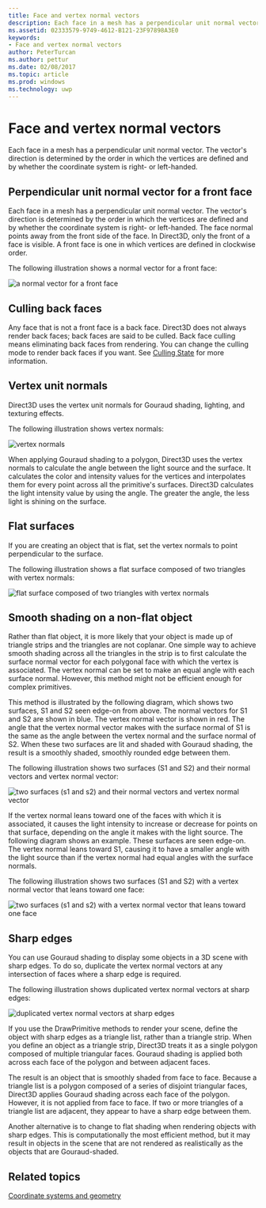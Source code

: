 ---title: Face and vertex normal vectorsdescription: Each face in a mesh has a perpendicular unit normal vector. The vector's direction is determined by the order in which the vertices are defined and by whether the coordinate system is right- or left-handed.ms.assetid: 02333579-9749-4612-B121-23F97898A3E0keywords:- Face and vertex normal vectorsauthor: PeterTurcanms.author: petturms.date: 02/08/2017ms.topic: articlems.prod: windowsms.technology: uwp---# Face and vertex normal vectorsEach face in a mesh has a perpendicular unit normal vector. The vector's direction is determined by the order in which the vertices are defined and by whether the coordinate system is right- or left-handed.## <span id="Perpendicular_unit_normal_vector_for_a_front_face"></span><span id="perpendicular_unit_normal_vector_for_a_front_face"></span><span id="PERPENDICULAR_UNIT_NORMAL_VECTOR_FOR_A_FRONT_FACE"></span>Perpendicular unit normal vector for a front faceEach face in a mesh has a perpendicular unit normal vector. The vector's direction is determined by the order in which the vertices are defined and by whether the coordinate system is right- or left-handed. The face normal points away from the front side of the face. In Direct3D, only the front of a face is visible. A front face is one in which vertices are defined in clockwise order.The following illustration shows a normal vector for a front face:![a normal vector for a front face](images/nrmlvect.png)## <span id="Culling_back_faces"></span><span id="culling_back_faces"></span><span id="CULLING_BACK_FACES"></span>Culling back facesAny face that is not a front face is a back face. Direct3D does not always render back faces; back faces are said to be culled. Back face culling means eliminating back faces from rendering. You can change the culling mode to render back faces if you want. See [Culling State](https://msdn.microsoft.com/library/windows/desktop/bb204882) for more information.## <span id="Vertex_unit_normals"></span><span id="vertex_unit_normals"></span><span id="VERTEX_UNIT_NORMALS"></span>Vertex unit normalsDirect3D uses the vertex unit normals for Gouraud shading, lighting, and texturing effects.The following illustration shows vertex normals:![vertex normals](images/vertnrml.png)When applying Gouraud shading to a polygon, Direct3D uses the vertex normals to calculate the angle between the light source and the surface. It calculates the color and intensity values for the vertices and interpolates them for every point across all the primitive's surfaces. Direct3D calculates the light intensity value by using the angle. The greater the angle, the less light is shining on the surface.## <span id="Flat_surfaces"></span><span id="flat_surfaces"></span><span id="FLAT_SURFACES"></span>Flat surfacesIf you are creating an object that is flat, set the vertex normals to point perpendicular to the surface.The following illustration shows a flat surface composed of two triangles with vertex normals:![flat surface composed of two triangles with vertex normals](images/flatvert.png)## <span id="Smooth_shading_on_a_non-flat_object"></span><span id="smooth_shading_on_a_non-flat_object"></span><span id="SMOOTH_SHADING_ON_A_NON-FLAT_OBJECT"></span>Smooth shading on a non-flat objectRather than flat object, it is more likely that your object is made up of triangle strips and the triangles are not coplanar. One simple way to achieve smooth shading across all the triangles in the strip is to first calculate the surface normal vector for each polygonal face with which the vertex is associated. The vertex normal can be set to make an equal angle with each surface normal. However, this method might not be efficient enough for complex primitives.This method is illustrated by the following diagram, which shows two surfaces, S1 and S2 seen edge-on from above. The normal vectors for S1 and S2 are shown in blue. The vertex normal vector is shown in red. The angle that the vertex normal vector makes with the surface normal of S1 is the same as the angle between the vertex normal and the surface normal of S2. When these two surfaces are lit and shaded with Gouraud shading, the result is a smoothly shaded, smoothly rounded edge between them.The following illustration shows two surfaces (S1 and S2) and their normal vectors and vertex normal vector:![two surfaces (s1 and s2) and their normal vectors and vertex normal vector](images/gvert.png)If the vertex normal leans toward one of the faces with which it is associated, it causes the light intensity to increase or decrease for points on that surface, depending on the angle it makes with the light source. The following diagram shows an example. These surfaces are seen edge-on. The vertex normal leans toward S1, causing it to have a smaller angle with the light source than if the vertex normal had equal angles with the surface normals.The following illustration shows two surfaces (S1 and S2) with a vertex normal vector that leans toward one face:![two surfaces (s1 and s2) with a vertex normal vector that leans toward one face](images/gvert2.png)## <span id="Sharp_edges"></span><span id="sharp_edges"></span><span id="SHARP_EDGES"></span>Sharp edgesYou can use Gouraud shading to display some objects in a 3D scene with sharp edges. To do so, duplicate the vertex normal vectors at any intersection of faces where a sharp edge is required.The following illustration shows duplicated vertex normal vectors at sharp edges:![duplicated vertex normal vectors at sharp edges](images/shade1.png)If you use the DrawPrimitive methods to render your scene, define the object with sharp edges as a triangle list, rather than a triangle strip. When you define an object as a triangle strip, Direct3D treats it as a single polygon composed of multiple triangular faces. Gouraud shading is applied both across each face of the polygon and between adjacent faces.The result is an object that is smoothly shaded from face to face. Because a triangle list is a polygon composed of a series of disjoint triangular faces, Direct3D applies Gouraud shading across each face of the polygon. However, it is not applied from face to face. If two or more triangles of a triangle list are adjacent, they appear to have a sharp edge between them.Another alternative is to change to flat shading when rendering objects with sharp edges. This is computationally the most efficient method, but it may result in objects in the scene that are not rendered as realistically as the objects that are Gouraud-shaded.## <span id="related-topics"></span>Related topics[Coordinate systems and geometry](coordinate-systems-and-geometry.md)  